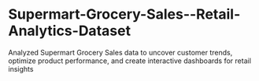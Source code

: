 # Supermart-Grocery-Sales--Retail-Analytics-Dataset
Analyzed Supermart Grocery Sales data to uncover customer trends, optimize product performance, and create interactive dashboards for retail insights
